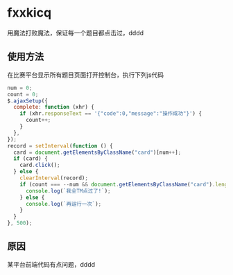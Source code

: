 # fxxkicq
用魔法打败魔法，保证每一个题目都点击过，dddd

## 使用方法
在比赛平台显示所有题目页面打开控制台，执行下列js代码
```js
num = 0;
count = 0;
$.ajaxSetup({
  complete: function (xhr) {
    if (xhr.responseText == '{"code":0,"message":"操作成功"}') {
      count++;
    }
  },
});
record = setInterval(function () {
  card = document.getElementsByClassName("card")[num++];
  if (card) {
    card.click();
  } else {
    clearInterval(record);
    if (count === --num && document.getElementsByClassName("card").length === count && count) {
      console.log(`我全TM点过了!`);
    } else {
      console.log(`再运行一次`);
    }
  }
}, 500);
```
## 原因

某平台前端代码有点问题，dddd
